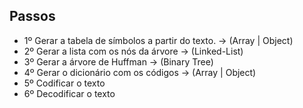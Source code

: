 ## Passos 

- 1º Gerar a tabela de símbolos a partir do texto. -> (Array | Object)
- 2º Gerar a lista com os nós da árvore -> (Linked-List)
- 3º Gerar a árvore de Huffman -> (Binary Tree)
- 4º Gerar o dicionário com os códigos -> (Array | Object)
- 5º Codificar o texto
- 6º Decodificar o texto